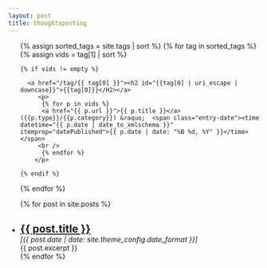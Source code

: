 ```yaml
---
layout: post
title: thoughtsposting
---
```

<ul>
	{% assign sorted_tags = site.tags | sort %}
	{% for tag in sorted_tags %}
	{% assign vids = tag[1] | sort %}

	{% if vids != empty %}

	  <a href="/tag/{{ tag[0] }}"><h2 id="{{tag[0] | uri_escape | downcase}}">{{tag[0]}}</H2></a>
	     <p>
	      {% for p in vids %}
	      <a href="{{ p.url }}">{{ p.title }}</a> ({{p.type}}/{{p.category}}) &raquo;  <span class="entry-date"><time datetime="{{ p.date | date_to_xmlschema }}" itemprop="datePublished">{{ p.date | date: "%B %d, %Y" }}</time></span>
	     <br />
	      {% endfor %}
	    </p>
	  
	{% endif %}
{% endfor %}
</ul>

<ul>
  {% for post in site.posts %}
    <li>
      <h2 style="margin-bottom: -.8em"><a href="{{ post.url }}">{{ post.title }}</a></h2><br><em>[{{ post.date | date: site.theme_config.date_format }}]</em><br>
      {{ post.excerpt }}
    </li>
  {% endfor %}
</ul>